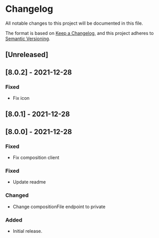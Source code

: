 # Changelog

All notable changes to this project will be documented in this file.

The format is based on [Keep a Changelog](https://keepachangelog.com/en/1.0.0/),
and this project adheres to [Semantic Versioning](https://semver.org/spec/v2.0.0.html).

## [Unreleased]

## [8.0.2] - 2021-12-28

### Fixed

- Fix icon

## [8.0.1] - 2021-12-28

## [8.0.0] - 2021-12-28

### Fixed

- Fix composition client

### Fixed

- Update readme

### Changed

- Change compositionFile endpoint to private

### Added

- Initial release.
